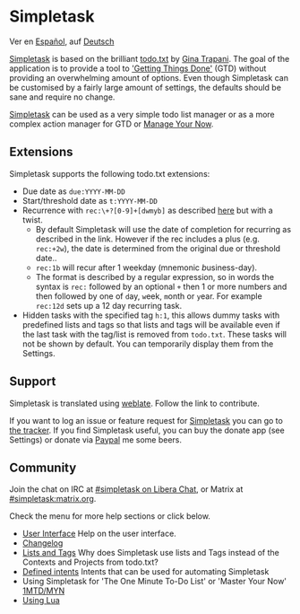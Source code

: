 Simpletask
==========
Ver en [Español](./index.es.md), auf [Deutsch](./index.de.md)

[Simpletask](https://github.com/mpcjanssen/simpletask-android) is based on the
brilliant [todo.txt](http://todotxt.com) by [Gina Trapani](http://ginatrapani.org/). The goal of the
application is to provide a tool to ['Getting Things Done'](https://gettingthingsdone.com/) (GTD)
without providing an overwhelming amount of options. Even though Simpletask can be customised by a
fairly large amount of settings, the defaults should be sane and require no change.

[Simpletask](https://github.com/mpcjanssen/simpletask-android) can be used as a very simple todo
list manager or as a more complex action manager for GTD or [Manage Your Now](./MYN.en.md).

Extensions
----------

Simpletask supports the following todo.txt extensions:

- Due date as `due:YYYY-MM-DD`
- Start/threshold date as `t:YYYY-MM-DD`
- Recurrence with `rec:\+?[0-9]+[dwmyb]` as
  described [here](https://github.com/bram85/topydo/wiki/Recurrence) but with a twist.
    - By default Simpletask will use the date of completion for recurring as described in the link.
      However if the rec includes a plus (e.g. `rec:+2w`), the date is determined from the original
      due or threshold date..
    - `rec:1b` will recur after 1 weekday (mnemonic *b*usiness-day).
    - The format is described by a regular expression, so in words the syntax is `rec:` followed by
      an optional `+` then 1 or more numbers and then followed by one of `d`ay, `w`eek, `m`onth
      or `y`ear. For example `rec:12d` sets up a 12 day recurring task.
- Hidden tasks with the specified tag `h:1`, this allows dummy tasks with predefined lists and tags
  so that lists and tags will be available even if the last task with the tag/list is removed
  from `todo.txt`. These tasks will not be shown by default. You can temporarily display them from
  the Settings.

Support
-------

Simpletask is translated using [weblate](https://hosted.weblate.org/engage/simpletask/). Follow the
link to contribute.

If you want to log an issue or feature request
for [Simpletask](https://github.com/mpcjanssen/simpletask-android/) you can go
to [the tracker](https://github.com/mpcjanssen/simpletask-android/issues). If you find Simpletask
useful, you can buy the donate app (see Settings) or donate
via [Paypal](https://www.paypal.com/cgi-bin/webscr?cmd=_donations&business=mpc%2ejanssen%40gmail%2ecom&lc=NL&item_name=mpcjanssen%2enl&item_number=Simpletask&currency_code=EUR&bn=PP%2dDonationsBF%3abtn_donateCC_LG%2egif%3aNonHosted)
me some beers.


Community
---------

Join the chat on IRC at [#simpletask on Libera Chat](https://web.libera.chat), or Matrix
at [#simpletask:matrix.org](https://matrix.to/#/#simpletask:matrix.org).

Check the menu for more help sections or click below.

- [User Interface](./ui.en.md) Help on the user interface.
- [Changelog](./changelog.en.md)
- [Lists and Tags](./listsandtags.en.md) Why does Simpletask use lists and Tags instead of the
  Contexts and Projects from todo.txt?
- [Defined intents](./intents.en.md) Intents that can be used for automating Simpletask
- Using Simpletask for 'The One Minute To-Do List' or 'Master Your Now' [1MTD/MYN](./MYN.en.md)
- [Using Lua](./script.en.md)
